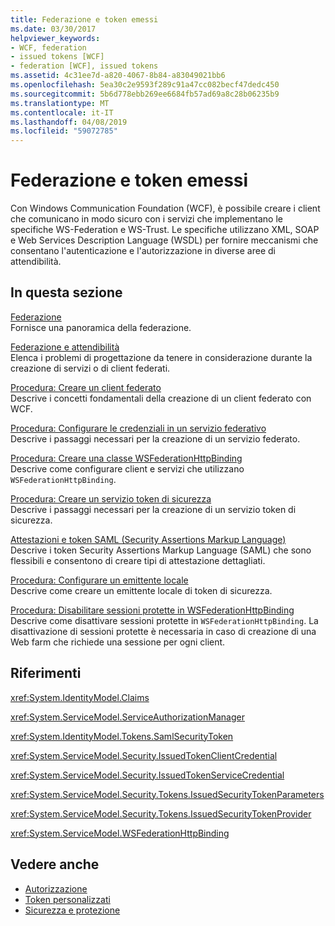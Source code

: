 ```yaml
---
title: Federazione e token emessi
ms.date: 03/30/2017
helpviewer_keywords:
- WCF, federation
- issued tokens [WCF]
- federation [WCF], issued tokens
ms.assetid: 4c31ee7d-a820-4067-8b84-a83049021bb6
ms.openlocfilehash: 5ea30c2e9593f289c91a47cc082becf47dedc450
ms.sourcegitcommit: 5b6d778ebb269ee6684fb57ad69a8c28b06235b9
ms.translationtype: MT
ms.contentlocale: it-IT
ms.lasthandoff: 04/08/2019
ms.locfileid: "59072785"
---
```

# <a name="federation-and-issued-tokens"></a>Federazione e token emessi
Con Windows Communication Foundation (WCF), è possibile creare i client che comunicano in modo sicuro con i servizi che implementano le specifiche WS-Federation e WS-Trust. Le specifiche utilizzano XML, SOAP e Web Services Description Language (WSDL) per fornire meccanismi che consentano l'autenticazione e l'autorizzazione in diverse aree di attendibilità.  
  
## <a name="in-this-section"></a>In questa sezione  
 [Federazione](../../../../docs/framework/wcf/feature-details/federation.md)  
 Fornisce una panoramica della federazione.  
  
 [Federazione e attendibilità](../../../../docs/framework/wcf/feature-details/federation-and-trust.md)  
 Elenca i problemi di progettazione da tenere in considerazione durante la creazione di servizi o di client federati.  
  
 [Procedura: Creare un client federato](../../../../docs/framework/wcf/feature-details/how-to-create-a-federated-client.md)  
 Descrive i concetti fondamentali della creazione di un client federato con WCF.  
  
 [Procedura: Configurare le credenziali in un servizio federativo](../../../../docs/framework/wcf/feature-details/how-to-configure-credentials-on-a-federation-service.md)  
 Descrive i passaggi necessari per la creazione di un servizio federato.  
  
 [Procedura: Creare una classe WSFederationHttpBinding](../../../../docs/framework/wcf/feature-details/how-to-create-a-wsfederationhttpbinding.md)  
 Descrive come configurare client e servizi che utilizzano `WSFederationHttpBinding`.  
  
 [Procedura: Creare un servizio token di sicurezza](../../../../docs/framework/wcf/feature-details/how-to-create-a-security-token-service.md)  
 Descrive i passaggi necessari per la creazione di un servizio token di sicurezza.  
  
 [Attestazioni e token SAML (Security Assertions Markup Language)](../../../../docs/framework/wcf/feature-details/saml-tokens-and-claims.md)  
 Descrive i token Security Assertions Markup Language (SAML) che sono flessibili e consentono di creare tipi di attestazione dettagliati.  
  
 [Procedura: Configurare un emittente locale](../../../../docs/framework/wcf/feature-details/how-to-configure-a-local-issuer.md)  
 Descrive come creare un emittente locale di token di sicurezza.  
  
 [Procedura: Disabilitare sessioni protette in WSFederationHttpBinding](../../../../docs/framework/wcf/feature-details/how-to-disable-secure-sessions-on-a-wsfederationhttpbinding.md)  
 Descrive come disattivare sessioni protette in `WSFederationHttpBinding`. La disattivazione di sessioni protette è necessaria in caso di creazione di una Web farm che richiede una sessione per ogni client.  
  
## <a name="reference"></a>Riferimenti  
 <xref:System.IdentityModel.Claims>  
  
 <xref:System.ServiceModel.ServiceAuthorizationManager>  
  
 <xref:System.IdentityModel.Tokens.SamlSecurityToken>  
  
 <xref:System.ServiceModel.Security.IssuedTokenClientCredential>  
  
 <xref:System.ServiceModel.Security.IssuedTokenServiceCredential>  
  
 <xref:System.ServiceModel.Security.Tokens.IssuedSecurityTokenParameters>  
  
 <xref:System.ServiceModel.Security.Tokens.IssuedSecurityTokenProvider>  
  
 <xref:System.ServiceModel.WSFederationHttpBinding>  
  
## <a name="see-also"></a>Vedere anche

- [Autorizzazione](../../../../docs/framework/wcf/feature-details/authorization-in-wcf.md)
- [Token personalizzati](../../../../docs/framework/wcf/extending/custom-tokens.md)
- [Sicurezza e protezione](https://go.microsoft.com/fwlink/?LinkID=201279&clcid=0x409)
